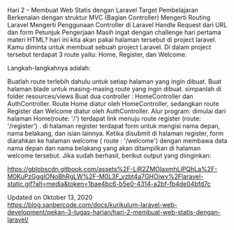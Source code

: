 Hari 2 – Membuat Web Statis dengan Laravel
Target Pembelajaran
Berkenalan dengan struktur MVC (Bagian Controller)
Mengerti Routing Laravel
Mengerti Penggunaan Controller di Laravel
Handle Request dari URL dan form
Petunjuk Pengerjaan
Masih ingat dengan challenge hari pertama materi HTML? hari ini kita akan pakai halaman tersebut di project laravel. Kamu diminta untuk membuat sebuah project Laravel. Di dalam project tersebut terdapat 3 route yaitu: Home, Register, dan Welcome.

Langkah-langkahnya adalah:

Buatlah route terlebih dahulu untuk setiap halaman yang ingin dibuat.
Buat halaman blade untuk masing-masing route yang ingin dibuat. simpanlah di folder resources/views
Buat dua controller : HomeController dan AuthController.
Route Home diatur oleh HomeController, sedangkan route Register dan Welcome diatur oleh AuthController.
Alur program: dimulai dari halaman Home(route: '/') terdapat link menuju route register (route: '/register') . di halaman register terdapat form untuk mengisi nama depan, nama belakang, dan isian lainnya. Ketika disubmit di halaman register, form diarahkan ke halaman welcome ( route : '/welcome') dengan membawa data nama depan dan nama belakang yang akan ditampilkan di halaman welcome tersebut.
Jika sudah berhasil, berikut output yang diinginkan:

https://gblobscdn.gitbook.com/assets%2F-LiR2ZMOIaxmhLlPQhLa%2F-M0KuPzGggIONoBhRgLW%2F-M0L3F_vzbt4a7GHOiwv%2Flaravel-static.gif?alt=media&token=1bae4bc6-b5e0-4314-a2bf-fb4de04bfd7c

Updated on Oktober 13, 2020
https://blog.sanbercode.com/docs/kurikulum-laravel-web-development/pekan-3-tugas-harian/hari-2-membuat-web-statis-dengan-laravel/